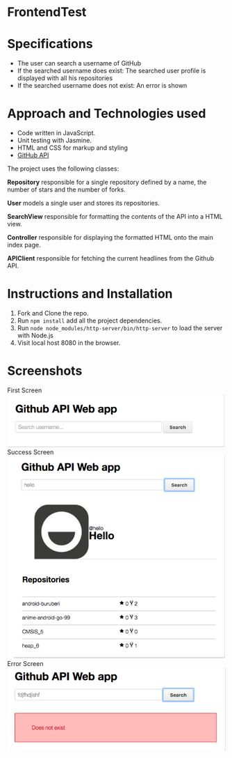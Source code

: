 # FrontendTest

Specifications
==============

* The user can search a username of GitHub
* If the searched username does exist: The searched user profile is displayed with all his repositories
* If the searched username does not exist: An error is shown

Approach and Technologies used
==============================

* Code written in JavaScript.
* Unit testing with Jasmine.
* HTML and CSS for markup and styling
* [GitHub API](https://developer.github.com/v3/)

The project uses the following classes:

**Repository** responsible for a single repository defined by a name, the number of stars and the number of forks.

**User** models a single user and stores its repositories.

**SearchView** responsible for formatting the contents of the API into a HTML view.

**Controller**  responsible for displaying the formatted HTML onto the main index page.

**APIClient** responsible for fetching the current headlines from the Github API.


Instructions and Installation
=============================

1. Fork and Clone the repo.
2. Run ```npm install``` add all the project dependencies.
3. Run ```node node_modules/http-server/bin/http-server``` to load the server with Node.js
4. Visit local host 8080 in the browser.

Screenshots
===========

First Screen
![alt tag](./images/firstLine.png)
Success Screen
![alt tag](./images/searchSuccess.png)
Error Screen
![alt tag](./images/searchError.png)
